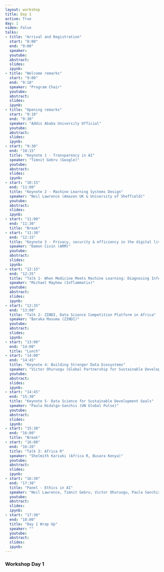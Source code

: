 ```yaml
---
layout: workshop
title: Day 1
active: True
day: 1
video: False
talks:
- title: "Arrival and Registration"
  start: "8:00"
  end: "9:00"
  speaker:
  youtube:
  abstract:
  slides:
  ipynb:
- title: "Welcome remarks"
  start: "9:00"
  end: "9:10"
  speaker: "Program Chair"
  youtube:
  abstract:
  slides:
  ipynb:
- title: "Opening remarks"
  start: "9:10"
  end: "9:30"
  speaker: "Addis Ababa University Official"
  youtube:
  abstract:
  slides:
  ipynb:  
- start: "9:30"
  end: "10:15"
  title: "Keynote 1 - Transparency in AI"
  speaker: "Timnit Gebru (Google)"
  youtube:
  abstract:
  slides:
  ipynb:
- start: "10:15"
  end: "11:00"
  title: "Keynote 2 - Machine Learning Systems Design"
  speaker: "Neil Lawrence (Amazon UK & University of Sheffield)"
  youtube:
  abstract:
  slides:
  ipynb:
- start: "11:00"
  end: "11:30"
  title: "Break"
- start: "11:30"
  end: "12:15"
  title: "Keynote 3 - Privacy, security & efficiency in the digital living room"
  speaker: "Damon Civin (ARM)"
  youtube:
  abstract:
  slides:
  ipynb:
- start: "12:15"
  end: "12:35"
  title: "Talk 1- When Medicine Meets Machine Learning: Diagnosing Infection with Data Science"
  speaker: "Michael Mayhew (Inflammatix)"
  youtube:
  abstract:
  slides:
  ipynb:
- start: "12:35"
  end: "13:00"
  title: "Talk 2- ZINDI, Data Science Competition Platform in Africa"
  speaker: "Baraka Masuma (ZINDI)"
  youtube:
  abstract:
  slides:
  ipynb:
- start: "13:00"
  end: "14:00"
  title: "Lunch"
- start: "14:00"
  end: "14:45"
  title: "Keynote 4: Building Stronger Data Ecosystems"
  speaker: "Victor Ohuruogu (Global Partnership for Sustainable Development Data)"
  youtube:
  abstract:
  slides:
  ipynb:
- start: "14:45"
  end: "15:30"
  title: "Keynote 5- Data Science for Sustainable Development Goals"
  speaker: "Paula Hidalgo-Sanchis (UN Global Pulse)"
  youtube:
  abstract:
  slides:
  ipynb:
- start: "15:30"
  end: "16:00"
  title: "Break"
- start: "16:00"
  end: "16:20"
  title: "Talk 3: Africa R"
  speaker: "Shelmith Kariuki (Africa R, Busara Kenya)"
  youtube:
  abstract:
  slides:
  ipynb:  
- start: "16:30"
  end: "17:30"
  title: "Panel - Ethics in AI"
  speaker: "Neil Lawrence, Timnit Gebru, Victor Ohuruogu, Paula Sanchis"
  youtube:
  abstract:
  slides:
  ipynb:  
- start: "17:30"
  end: "18:00"
  title: "Day 1 Wrap Up"
  speaker: ""
  youtube:
  abstract:
  slides:
  ipynb:  
---
```


<h3> <b>Workshop Day 1 </b></h3>